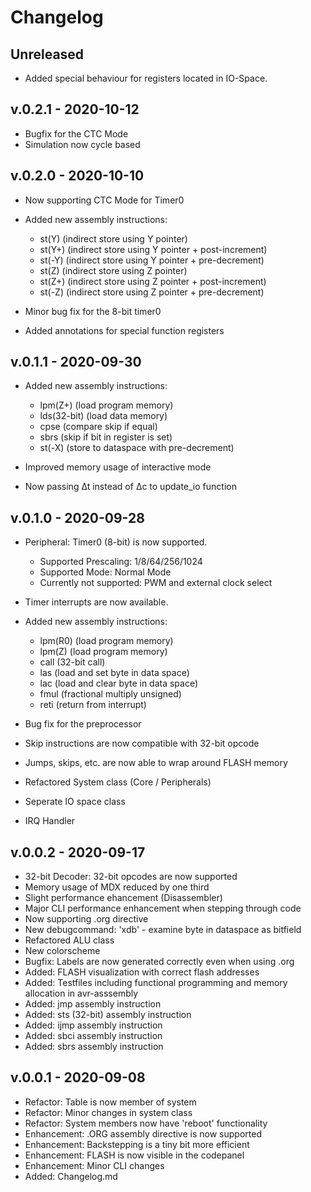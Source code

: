 # Changelog

## Unreleased

- Added special behaviour for registers located in IO-Space.

## v.0.2.1 - 2020-10-12

- Bugfix for the CTC Mode
- Simulation now cycle based

## v.0.2.0 - 2020-10-10

- Now supporting CTC Mode for Timer0
- Added new assembly instructions:
    - st(Y) (indirect store using Y pointer)
    - st(Y+) (indirect store using Y pointer + post-increment)
    - st(-Y) (indirect store using Y pointer + pre-decrement)
    - st(Z) (indirect store using Z pointer)
    - st(Z+) (indirect store using Z pointer + post-increment)
    - st(-Z) (indirect store using Z pointer + pre-decrement)

- Minor bug fix for the 8-bit timer0 
- Added annotations for special function registers

## v.0.1.1 - 2020-09-30

- Added new assembly instructions:
    - lpm(Z+) (load program memory)
    - lds(32-bit) (load data memory)
    - cpse (compare skip if equal)
    - sbrs (skip if bit in register is set)
    - st(-X) (store to dataspace with pre-decrement)

- Improved memory usage of interactive mode
- Now passing ∆t instead of ∆c to update_io function

## v.0.1.0 - 2020-09-28

- Peripheral: Timer0 (8-bit) is now supported.
    - Supported Prescaling: 1/8/64/256/1024
    - Supported Mode: Normal Mode
    - Currently not supported: PWM and external clock select  

- Timer interrupts are now available.

- Added new assembly instructions:
    - lpm(R0) (load program memory)
    - lpm(Z) (load program memory)
    - call (32-bit call)
    - las (load and set byte in data space)
    - lac (load and clear byte in data space)
    - fmul (fractional multiply unsigned)
    - reti (return from interrupt)

- Bug fix for the preprocessor
- Skip instructions are now compatible with 32-bit opcode
- Jumps, skips, etc. are now able to wrap around FLASH memory

- Refactored System class (Core / Peripherals)
- Seperate IO space class
- IRQ Handler

## v.0.0.2 - 2020-09-17

- 32-bit Decoder: 32-bit opcodes are now supported
- Memory usage of MDX reduced by one third
- Slight performance ehancement (Disassembler)
- Major CLI performance enhancement when stepping through code
- Now supporting .org directive
- New debugcommand: 'xdb' - examine byte in dataspace as bitfield
- Refactored ALU class
- New colorscheme
- Bugfix: Labels are now generated correctly even when using .org
- Added: FLASH visualization with correct flash addresses
- Added: Testfiles including functional programming and memory allocation in avr-asssembly 
- Added: jmp assembly instruction
- Added: sts (32-bit) assembly instruction
- Added: ijmp assembly instruction
- Added: sbci assembly instruction
- Added: sbrs assembly instruction

## v.0.0.1 - 2020-09-08

- Refactor: Table is now member of system
- Refactor: Minor changes in system class
- Refactor: System members now have 'reboot' functionality
- Enhancement: .ORG assembly directive is now supported
- Enhancement: Backstepping is a tiny bit more efficient
- Enhancement: FLASH is now visible in the codepanel
- Enhancement: Minor CLI changes
- Added: Changelog.md
